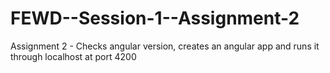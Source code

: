 # FEWD--Session-1--Assignment-2
Assignment 2 - Checks angular version, creates an angular app and runs it through localhost at port 4200
